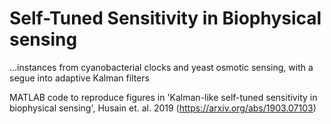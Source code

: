 # Self-Tuned Sensitivity in Biophysical sensing

...instances from cyanobacterial clocks and yeast osmotic sensing, with a segue into adaptive Kalman filters

MATLAB code to reproduce figures in 'Kalman-like self-tuned sensitivity in biophysical sensing', Husain et. al. 2019 (https://arxiv.org/abs/1903.07103)
